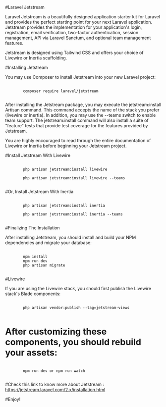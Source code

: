 #Laravel Jetstream
<p>Laravel Jetstream is a beautifully designed application starter kit for Laravel and provides the perfect starting point for your next Laravel application. Jetstream provides the implementation for your application's login, registration, email verification, two-factor authentication, session management, API via Laravel Sanctum, and optional team management features.</p>

<p>Jetstream is designed using Tailwind CSS and offers your choice of Livewire or Inertia scaffolding.</p>

#Installing Jetstream
<p>You may use Composer to install Jetstream into your new Laravel project:</p>

<pre>
	<code>
		composer require laravel/jetstream
	</code>
</pre>

<p>After installing the Jetstream package, you may execute the jetstream:install Artisan command. This command accepts the name of the stack you prefer (livewire or inertia). In addition, you may use the --teams switch to enable team support. The jetstream:install command will also install a suite of "feature" tests that provide test coverage for the features provided by Jetstream.</p>

<p>You are highly encouraged to read through the entire documentation of Livewire or Inertia before beginning your Jetstream project.</p>

#Install Jetstream With Livewire
<pre>
	<code>
		php artisan jetstream:install livewire

		php artisan jetstream:install livewire --teams
	</code>
</pre>
#Or, Install Jetstream With Inertia

<pre>
	<code>
		php artisan jetstream:install inertia

		php artisan jetstream:install inertia --teams
	</code>
</pre>

#Finalizing The Installation
<p>After installing Jetstream, you should install and build your NPM dependencies and migrate your database:</p>
<pre>
	<code>
		npm install
		npm run dev
		php artisan migrate
	</code>
</pre>

#Livewire
<p>If you are using the Livewire stack, you should first publish the Livewire stack's Blade components:</p>
<pre>
	<code>
		php artisan vendor:publish --tag=jetstream-views
	</code>
</pre>

# After customizing these components, you should rebuild your assets:

<pre>
	<code>
		npm run dev or npm run watch
	</code>
</pre>

#Check this link to know more about Jetstream : 
https://jetstream.laravel.com/2.x/installation.html

#Enjoy! 
